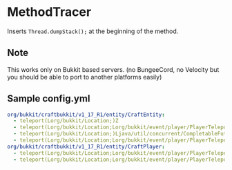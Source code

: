 # MethodTracer
Inserts `Thread.dumpStack();` at the beginning of the method.

## Note
This works only on Bukkit based servers. (no BungeeCord, no Velocity but you should be able to port to another platforms easily)

## Sample config.yml
```yml
org/bukkit/craftbukkit/v1_17_R1/entity/CraftEntity:
  - teleport(Lorg/bukkit/Location;)Z
  - teleport(Lorg/bukkit/Location;Lorg/bukkit/event/player/PlayerTeleportEvent$TeleportCause;)Z
  - teleport(Lorg/bukkit/Location;)Ljava/util/concurrent/CompletableFuture;
  - teleport(Lorg/bukkit/Location;Lorg/bukkit/event/player/PlayerTeleportEvent$TeleportCause;)Ljava/util/concurrent/CompletableFuture;
org/bukkit/craftbukkit/v1_17_R1/entity/CraftPlayer:
  - teleport(Lorg/bukkit/Location;Lorg/bukkit/event/player/PlayerTeleportEvent$TeleportCause;)Z
  - teleport(Lorg/bukkit/Location;Lorg/bukkit/event/player/PlayerTeleportEvent$TeleportCause;)Ljava/util/concurrent/CompletableFuture;
```

